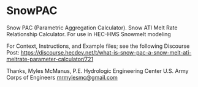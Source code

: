 # SnowPAC
Snow PAC (Parametric Aggregation Calculator). Snow ATI Melt Rate Relationship Calculator. For use in HEC-HMS Snowmelt modeling

For Context, Instructions, and Example files; see the following Discourse Post: https://discourse.hecdev.net/t/what-is-snow-pac-a-snow-melt-ati-meltrate-parameter-calculator/721

Thanks,
Myles McManus, P.E.
Hydrologic Engineering Center
U.S. Army Corps of Engineers
mrmylesmc@gmail.com
